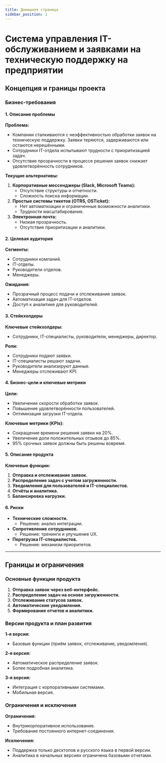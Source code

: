 ```yaml
---
title: Домашняя страница
sidebar_position: 1
---
```

# Система управления IT-обслуживанием и заявками на техническую поддержку на предприятии

## Концепция и границы проекта

### Бизнес-требования

#### 1. Описание проблемы

**Проблема:**

- Компании сталкиваются с неэффективностью обработки заявок на техническую поддержку. Заявки теряются, задерживаются или остаются нерешёнными.
- Сотрудники IT-отдела испытывают трудности с приоритизацией задач.
- Отсутствие прозрачности в процессе решения заявок снижает удовлетворённость сотрудников.

**Текущие альтернативы:**

1. **Корпоративные мессенджеры (Slack, Microsoft Teams):**
   - Отсутствие структуры и отчетности.
   - Сложность поиска информации.
2. **Простые системы тикетов (OTRS, OSTicket):**
   - Нет автоматизации и ограниченные возможности аналитики.
   - Трудности масштабирования.
3. **Электронная почта:**
   - Низкая прозрачность.
   - Отсутствие приоритизации и аналитики.

#### 2. Целевая аудитория

**Сегменты:**
- Сотрудники компаний.
- IT-отделы.
- Руководители отделов.
- Менеджеры.

**Ожидания:**
- Прозрачный процесс подачи и отслеживания заявок.
- Автоматизация задач для IT-отделов.
- Доступ к аналитике для руководителей.

#### 3. Стейкхолдеры

**Ключевые стейкхолдеры:**
- Сотрудники, IT-специалисты, руководители, менеджеры, директор.

**Роли:**
- Сотрудники подают заявки.
- IT-специалисты решают задачи.
- Руководители анализируют данные.
- Менеджеры отслеживают KPI.

#### 4. Бизнес-цели и ключевые метрики

**Цели:**
- Увеличение скорости обработки заявок.
- Повышение удовлетворённости пользователей.
- Оптимизация загрузки IT-отдела.

**Ключевые метрики (KPIs):**
- Сокращение времени решения заявки на 20%.
- Увеличение доли положительных отзывов до 85%.
- 95% срочных заявок должны быть решены вовремя.

#### 5. Описание продукта

**Ключевые функции:**
1. **Отправка и отслеживание заявок.**
2. **Распределение задач с учетом загруженности.**
3. **Уведомления для пользователей и IT-специалистов.**
4. **Отчёты и аналитика.**
5. **Балансировка нагрузки.**

#### 6. Риски

- **Технические сложности.**
  - Решение: анализ интеграции.
- **Сопротивление сотрудников.**
  - Решение: тренинги и улучшение UX.
- **Перегрузка IT-специалистов.**
  - Решение: механизм приоритетов.

---

## Границы и ограничения

### Основные функции продукта

1. **Отправка заявок через веб-интерфейс.**
2. **Распределение задач на основе загруженности.**
3. **Отслеживание статусов заявок.**
4. **Автоматические уведомления.**
5. **Формирование отчетов и аналитики.**

### Версии продукта и план развития

**1-я версия:**
- Базовые функции (приём заявок, отслеживание, уведомления).

**2-я версия:**
- Автоматическое распределение заявок.
- Более подробная аналитика.

**3-я версия:**
- Интеграция с корпоративными системами.
- Мобильная версия.

### Ограничения и исключения

**Ограничения:**
- Внутрикорпоративное использование.
- Требование постоянного интернет-соединения.

**Исключения:**
- Поддержка только десктопов и русского языка в первой версии.
- Аналитика в начальных версиях ограничена базовыми отчетами.
